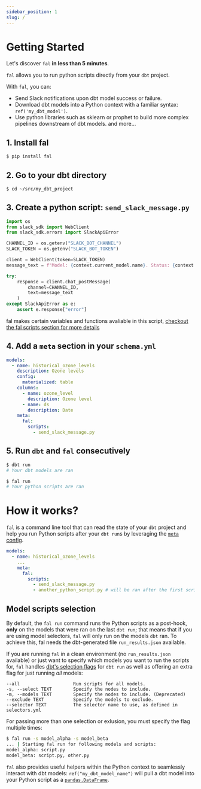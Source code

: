 ```yaml
---
sidebar_position: 1
slug: /
---
```


# Getting Started

Let's discover `fal` **in less than 5 minutes**.

`fal` allows you to run python scripts directly from your `dbt` project.

With `fal`, you can:

- Send Slack notifications upon dbt model success or failure.
- Download dbt models into a Python context with a familiar syntax: `ref('my_dbt_model')`.
- Use python libraries such as sklearn or prophet to build more complex pipelines downstream of dbt models.
  and more...

## 1. Install fal

```bash
$ pip install fal
```

## 2. Go to your dbt directory

```bash
$ cd ~/src/my_dbt_project
```

## 3. Create a python script: `send_slack_message.py`

```python
import os
from slack_sdk import WebClient
from slack_sdk.errors import SlackApiError

CHANNEL_ID = os.getenv("SLACK_BOT_CHANNEL")
SLACK_TOKEN = os.getenv("SLACK_BOT_TOKEN")

client = WebClient(token=SLACK_TOKEN)
message_text = f"Model: {context.current_model.name}. Status: {context.current_model.status}."

try:
    response = client.chat_postMessage(
        channel=CHANNEL_ID,
        text=message_text
    )
except SlackApiError as e:
    assert e.response["error"]
```

fal makes certain variables and functions avaliable in this script, [checkout the fal scripts section for more details](fal%20scripts/functions-and-variables)

## 4. Add a `meta` section in your `schema.yml`

```yaml
models:
  - name: historical_ozone_levels
    description: Ozone levels
    config:
      materialized: table
    columns:
      - name: ozone_level
        description: Ozone level
      - name: ds
        description: Date
    meta:
      fal:
        scripts:
          - send_slack_message.py
```

## 5. Run `dbt` and `fal` consecutively

```bash
$ dbt run
# Your dbt models are ran

$ fal run
# Your python scripts are ran
```

# How it works?

`fal` is a command line tool that can read the state of your `dbt` project and help you run Python scripts after your `dbt run`s by leveraging the [`meta` config](https://docs.getdbt.com/reference/resource-configs/meta).

```yaml
models:
  - name: historical_ozone_levels
    ...
    meta:
      fal:
        scripts:
          - send_slack_message.py
          - another_python_script.py # will be ran after the first script
```

## Model scripts selection

By default, the `fal run` command runs the Python scripts as a post-hook, **only** on the models that were ran on the last `dbt run`; that means that if you are using model selectors, `fal` will only run on the models `dbt` ran. To achieve this, fal needs the dbt-generated file `run_results.json` available.

If you are running `fal` in a clean environment (no `run_results.json` available) or just want to specify which models you want to run the scripts for, `fal` handles [dbt's selection flags](https://docs.getdbt.com/reference/node-selection/syntax) for `dbt run` as well as offering an extra flag for just running _all_ models:

```
--all                    Run scripts for all models.
-s, --select TEXT        Specify the nodes to include.
-m, --models TEXT        Specify the nodes to include. (Deprecated)
--exclude TEXT           Specify the models to exclude.
--selector TEXT          The selector name to use, as defined in selectors.yml
```

For passing more than one selection or exlusion, you must specify the flag multiple times:

```bash
$ fal run -s model_alpha -s model_beta
... | Starting fal run for following models and scripts:
model_alpha: script.py
model_beta: script.py, other.py
```

`fal` also provides useful helpers within the Python context to seamlessly interact with dbt models: `ref("my_dbt_model_name")` will pull a dbt model into your Python script as a [`pandas.DataFrame`](https://pandas.pydata.org/pandas-docs/stable/reference/api/pandas.DataFrame.html).

